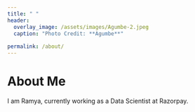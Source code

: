 ```yaml
---
title: " "
header:
  overlay_image: /assets/images/Agumbe-2.jpeg
  caption: "Photo Credit: **Agumbe**"
  
permalink: /about/
---
```


# About Me

I am Ramya, currently working as a Data Scientist at Razorpay. 
  
[comment]: <> (I help organizations understand and leverage their quantitative)

[comment]: <> (information. Call it what you will: data science, machine learning, or)

[comment]: <> (statistics; the modern technological world lies at the intersection of)

[comment]: <> (mathematics and computing, and that's where I like to play.)

[comment]: <> (I've worked with [Stage 1 start-ups][5] and [publicly traded corporations][6],)

[comment]: <> (building models, establishing codebases, and providing mathematical expertise to)

[comment]: <> (developers. My mother tongue is Python, but I also speak Scala and Java. I have)

[comment]: <> (experience working with Apache Spark, scikit-learn, Tensorflow, pandas, and many)

[comment]: <> (other popular data analysis and machine learning libraries.)

[comment]: <> (I have a bachelors degree in Computer Science from Reed College, where I did)

[comment]: <> (my thesis on breast cancer treatment planning using deep learning. After)

[comment]: <> (spending some time pursuing other interests,[^fnote2] I began working on my)

[comment]: <> (Ph.D. in Applied Mathematics at University of Colorado. My dissertation covers a)

[comment]: <> (range of topics in statistics, data analytics, and understanding noisy)

[comment]: <> (systems. For more details on all that, check out [my portfolio]&#40;/portfolio/&#41;, or)

[comment]: <> (take a look at [my resume][4]. )

[comment]: <> (I currently live in San Francisco, where I work as a data scientist with the)

[comment]: <> (inventory optimization team at [Stitch Fix][7].)

[comment]: <> ([^fnote2]: After graduating from Reed, I spent some time living at)

[comment]: <> (	[Great Vow Zen Monastery][3], where we followed a daily schedule of work and)

[comment]: <> (	meditation.)
  
[comment]: <> ([1]: mailto: peter@pwills.com)

[comment]: <> ([2]: /assets/docs/thesis.pdf)

[comment]: <> ([3]: https://www.zendust.org/monastery)

[comment]: <> ([4]: /assets/docs/resume.pdf)

[comment]: <> ([5]: https://www.entelligent.com)

[comment]: <> ([6]: https://www.thetradedesk.com)

[comment]: <> ([7]: https://multithreaded.stitchfix.com/algorithms/)
